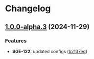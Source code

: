 # Changelog

## [1.0.0-alpha.3](https://github.com/jatinsinghalsg/releases-tester/compare/releases-tester-v1.0.0-alpha.2...releases-tester-v1.0.0-alpha.3) (2024-11-29)


### Features

* **SGE-122:** updated configs ([b2137ed](https://github.com/jatinsinghalsg/releases-tester/commit/b2137ed6dd47086e5d2182c07b1e0049d7f35788))
